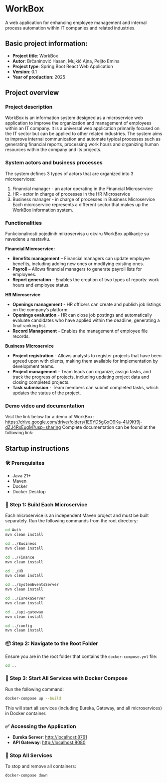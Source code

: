 # WorkBox
A web application for enhancing employee management and internal process automation within IT companies and related industries.


## Basic project information:
 * **Project title**: WorkBox
 * **Autor**: Brčaninović Hasan, Mujkić Ajna, Peljto Emina
 * **Project type**: Spring Boot React Web Application
 * **Version**: 0.1
 * **Year of production**: 2025 


## Project overview
### Project description
WorkBox is an information system designed as a microservice web application to improve the organization and management of employees within an IT company. It is a universal web application primarily focused on the IT sector but can be applied to other related industries. The system aims to improve internal communication and automate typical processes such as generating financial reports, processing work hours and organizing human resources within the company and its projects.

### System actors and business processes
The system defines 3 types of actors that are organized into 3 microservices:
1. Financial manager - an actor operating in the Financial Microservice
2. HR - actor in charge of processes in the HR Microservice
3. Business manager - in charge of processes in Business Microservice
Each microservice represents a different sector that makes up the WorkBox information system.

### Functionalities
Funkcionalnosti pojedinih mikroservisa u okviru WorkBox aplikacije su navedene u nastavku.

**Financial Microservice:**
* **Benefits management** – Financial managers can update employee benefits, including adding new ones or modifying existing ones.
* **Payroll** – Allows financial managers to generate payroll lists for employees. 
* **Report generation** – Enables the creation of two types of reports: work hours and employee status.

**HR Microservice**
* **Openings management** - HR officers can create and publish job listings on the company’s platform.
* **Openings evaluation** - HR can close job postings and automatically evaluate candidates who have applied within the deadline, generating a final ranking list.
* **Record Management** - Enables the management of employee file records.

**Business Microservice**
* **Project registration** - Allows analysts to register projects that have been agreed upon with clients, making them available for implementation by development teams.
* **Project management** - Team leads can organize, assign tasks, and track the progress of projects, including updating project data and closing completed projects.
* **Task submission** - Team members can submit completed tasks, which updates the status of the project.

### Demo video and documentation
Visit the link below for a demo of WorkBox:
https://drive.google.com/drive/folders/1E9YD5gGxO9Ka-4IJ9Kf9j-dZJ4RxEugM?usp=sharing
Complete documentation can be found at the following link:


## Startup instructions

### 🛠️ Prerequisites
- Java 21+
- Maven
- Docker
- Docker Desktop

### 🔧 Step 1: Build Each Microservice
Each microservice is an independent Maven project and must be built separately. Run the following commands from the root directory:

```bash
cd Auth
mvn clean install

cd ../Business
mvn clean install

cd ../Finance
mvn clean install

cd ../HR
mvn clean install

cd ../SystemEventsServer
mvn clean install

cd ../EurekaServer
mvn clean install

cd ../api-gateway
mvn clean install

cd ../config
mvn clean install
```

### 📦 Step 2: Navigate to the Root Folder
Ensure you are in the root folder that contains the `docker-compose.yml` file:

```bash
cd ..
```

### 🐳 Step 3: Start All Services with Docker Compose
Run the following command:

```bash
docker-compose up --build
```

This will start all services (including Eureka, Gateway, and all microservices) in Docker container.

### ✅ Accessing the Application
- **Eureka Server**: [http://localhost:8761](http://localhost:8761)
- **API Gateway**: [http://localhost:8080](http://localhost:8080)

### 🛑 Stop All Services
To stop and remove all containers:

```bash
docker-compose down
```








